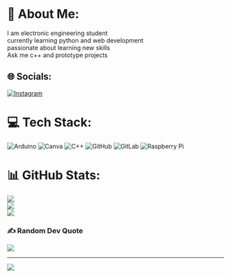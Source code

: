 # 💫 About Me:
I am electronic engineering student <br>currently learning python and web development<br>passionate about learning new skills<br>Ask me c++ and prototype projects


## 🌐 Socials:
[![Instagram](https://img.shields.io/badge/Instagram-%23E4405F.svg?logo=Instagram&logoColor=white)](https://instagram.com/hl_chaithra) 

# 💻 Tech Stack:
![Arduino](https://img.shields.io/badge/-Arduino-00979D?style=for-the-badge&logo=Arduino&logoColor=white) ![Canva](https://img.shields.io/badge/Canva-%2300C4CC.svg?style=for-the-badge&logo=Canva&logoColor=white) ![C++](https://img.shields.io/badge/c++-%2300599C.svg?style=for-the-badge&logo=c%2B%2B&logoColor=white) ![GitHub](https://img.shields.io/badge/github-%23121011.svg?style=for-the-badge&logo=github&logoColor=white) ![GitLab](https://img.shields.io/badge/gitlab-%23181717.svg?style=for-the-badge&logo=gitlab&logoColor=white) ![Raspberry Pi](https://img.shields.io/badge/-Raspberry_Pi-C51A4A?style=for-the-badge&logo=Raspberry-Pi)
# 📊 GitHub Stats:
![](https://github-readme-stats.vercel.app/api?username=chaithralingaraju&theme=gruvbox&hide_border=false&include_all_commits=true&count_private=true)<br/>
![](https://github-readme-streak-stats.herokuapp.com/?user=chaithralingaraju&theme=gruvbox&hide_border=false)<br/>
![](https://github-readme-stats.vercel.app/api/top-langs/?username=chaithralingaraju&theme=gruvbox&hide_border=false&include_all_commits=true&count_private=true&layout=compact)

### ✍️ Random Dev Quote
![](https://quotes-github-readme.vercel.app/api?type=horizontal&theme=radical)

---
[![](https://visitcount.itsvg.in/api?id=chaithralingaraju&icon=9&color=0)](https://visitcount.itsvg.in)

<!-- Proudly created with GPRM ( https://gprm.itsvg.in ) -->
